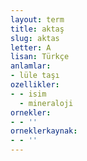 ```yaml
---
layout: term
title: aktaş
slug: aktas
letter: A
lisan: Türkçe
anlamlar:
- lüle taşı
ozellikler:
- - isim
  - mineraloji
ornekler:
- - ''
orneklerkaynak:
- - ''
---
```

